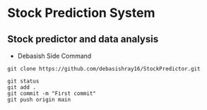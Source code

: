 # Stock Prediction System

## Stock predictor and data analysis

- Debasish Side Command

```text
git clone https://github.com/debasishray16/StockPredictor.git

git status
git add .
git commit -m "First commit"
git push origin main
```